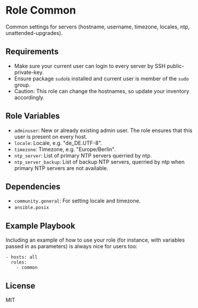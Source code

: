 Role Common
=========

Common settings for servers (hostname, username, timezone, locales, ntp, unattended-upgrades).

Requirements
------------

- Make sure your current user can login to every server by SSH public-private-key.
- Ensure package `sudo`is installed and current user is member of the `sudo` group.
- Caution: This role can change the hostnames, so update your inventory accordingly.

Role Variables
--------------

- `adminuser`: New or already existing admin user. The role ensures that this user is present on every host.
- `locale`: Locale, e.g. "de_DE.UTF-8".
- `timezone`: Timezone, e.g. "Europe/Berlin".
- `ntp_server`: List of primary NTP servers querried by ntp.
- `ntp_server_backup`: List of backup NTP servers, querried by ntp when primary NTP servers are not available.

Dependencies
------------

- `community.general`: For setting locale and timezone.
- `ansible.posix`

Example Playbook
----------------

Including an example of how to use your role (for instance, with variables passed in as parameters) is always nice for users too:

    - hosts: all
      roles:
        - common

License
-------

MIT
